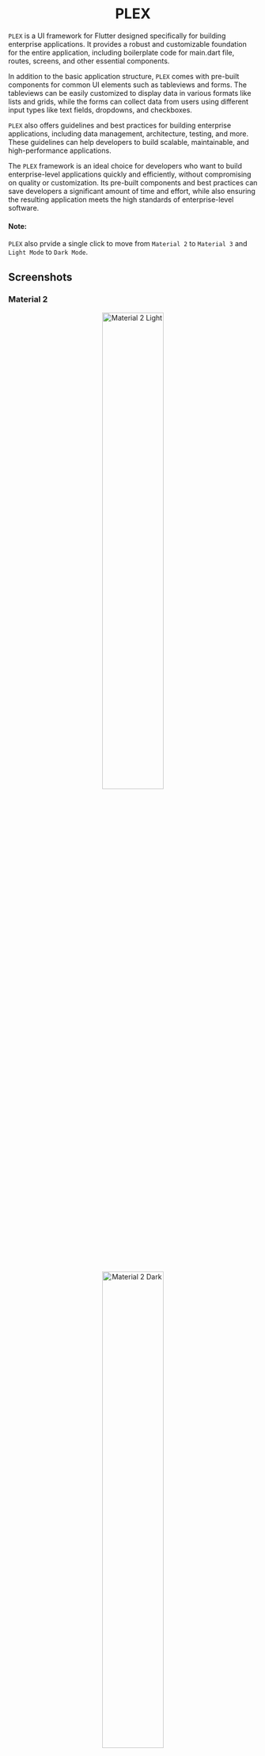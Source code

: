 # <center>PLEX</center>

`PLEX` is a UI framework for Flutter designed specifically for building enterprise applications. It provides a robust and customizable foundation for the entire application, including boilerplate code for main.dart file, routes, screens, and other essential components.

In addition to the basic application structure, `PLEX` comes with pre-built components for common UI elements such as tableviews and forms. The tableviews can be easily customized to display data in various formats like lists and grids, while the forms can collect data from users using different input
types like text fields, dropdowns, and checkboxes.

`PLEX` also offers guidelines and best practices for building enterprise applications, including data management, architecture, testing, and more. These guidelines can help developers to build scalable, maintainable, and high-performance applications.

The `PLEX` framework is an ideal choice for developers who want to build enterprise-level applications quickly and efficiently, without compromising on quality or customization. Its pre-built components and best practices can save developers a significant amount of time and effort, while also ensuring
the resulting application meets the high standards of enterprise-level software.

#### Note: 

`PLEX` also prvide a single click to move from `Material 2` to `Material 3` and `Light Mode` to `Dark Mode`.
 
## Screenshots

### Material 2

<div style="text-align: center;">
<p align="center">
<img alt="Material 2 Light" src="plex/screenshots/img_1.png" width="49.7%" title="Material 2 Light"/>
<img alt="Material 2 Dark" src="plex/screenshots/img_3.png" width="49.7%" title="Material 2 Dark">
</p>
</div>

### Material 3

<div style="text-align: center;">
<p align="center">
<img alt="Material 3 Light" src="plex/screenshots/img_2.png"  width="49.7%" title="Material 2 Light"/>
<img alt="Material 3 Dark" src="plex/screenshots/img_4.png" width="49.7%" title="Material 3 Dark">
</p>
</div>

## Features

1. Create boilerplate code for an **Application**
2. Built in login screen
3. Built in User session manager
4. Free useful widgets
5. Free useful utilities
6. Built in screens and pages
7. Builtin form builder from model class

## Getting started

Install the `plex` in your application.

## Usage

```dart
void main() {
  WidgetsFlutterBinding.ensureInitialized();
  runApp(PlexApp(
    themeFromColor: const Color(0xFF26A9E1),
    //themeFromImage: const AssetImage('assets/images/logo.png'),
    //You can also use image to load theme by image color pallets but dont use both at the same time
    appLogo: Image.asset(Assets.assetsLogo),
    title: 'Application Name',
    initialRoute: '/dashboard',

    //Optional
    useAuthorization: true,
    //Optional Note: But required when useAuthorization is true
    loginConfig: PlexLoginConfig(
        additionalWidgets: Container(),
        onLogin: (email, password) async {
          //Chek user credentials
          //If anything wrong return null
          //If authentication is successfull return a PlexUser object 
          //or subclass of PlexUser
          return PlexUser({
            "Key": "Value",
          });
        }),
    routes: [
      //Use plex Route to add another screen in the application
      PlexRoute(
        route: '/dashboard',
        category: "Tables",
        title: "Data Table",
        logo: const Icon(Icons.account_balance_outlined),
        //Return a widget that will be diaplayed when this page or route is called
        screen: (key, context) =>
            Container(
              //This PlexDataTable usage will show how you can show a data table using plex
              child: PlexDataTable(
                onRefresh: () {},
                columns: const ["Id", "First Name", "Last Name", "Emp Code", "Designation", "Grade", "Company"],
                rows: const [
                  ["1", "First Name", "Last Name", "0003001", "Designation", "Grade", "Company Pvt. Ltd"],
                  ["1", "First Name", "Last Name", "0003001", "Designation", "Grade", "Company Pvt. Ltd"],
                  ["1", "First Name", "Last Name", "0003001", "Designation", "Grade", "Company Pvt. Ltd"],
                  ["1", "First Name", "Last Name", "0003001", "Designation", "Grade", "Company Pvt. Ltd"],
                  ["1", "First Name", "Last Name", "0003001", "Designation", "Grade", "Company Pvt. Ltd"],
                  ["1", "First Name", "Last Name", "0003001", "Designation", "Grade", "Company Pvt. Ltd"],
                ],
              ),
            ),
      ),
      //Other Screens
      PlexRoute(
        route: '/settings',
        category: "Settings",
        title: "Settings",
        logo: const Icon(Icons.settings),
        screen: (key, context) => Container(),
      ),
    ],
  ));
}
```
